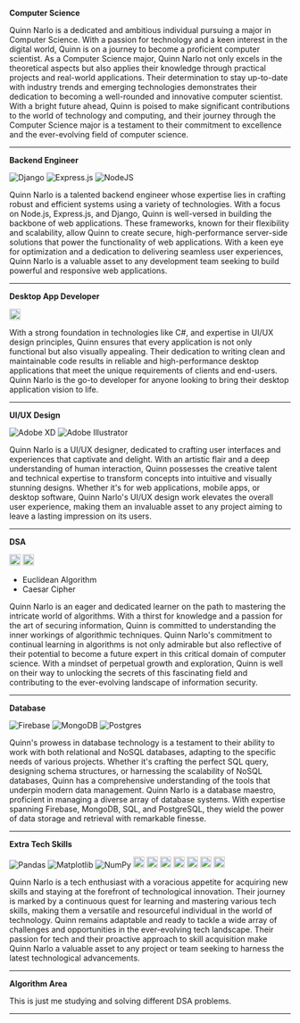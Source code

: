 <div align="left">
  
**Computer Science**

Quinn Narlo is a dedicated and ambitious individual pursuing a major in Computer Science. With a passion for technology and a keen interest in the digital world, Quinn is on a journey to become a proficient computer scientist. As a Computer Science major, Quinn Narlo not only excels in the theoretical aspects but also applies their knowledge through practical projects and real-world applications. Their determination to stay up-to-date with industry trends and emerging technologies demonstrates their dedication to becoming a well-rounded and innovative computer scientist. With a bright future ahead, Quinn is poised to make significant contributions to the world of technology and computing, and their journey through the Computer Science major is a testament to their commitment to excellence and the ever-evolving field of computer science.
<hr />


</div>


<div align="left">
  
**Backend Engineer**

![Django](https://img.shields.io/badge/django-%23092E20.svg?style=flat-square&logo=django&logoColor=white)
![Express.js](https://img.shields.io/badge/express.js-%23404d59.svg?style=flat-square&logo=express&logoColor=%2361DAFB)
![NodeJS](https://img.shields.io/badge/node.js-6DA55F?style=flat-square&logo=node.js&logoColor=white)

Quinn Narlo is a talented backend engineer whose expertise lies in crafting robust and efficient systems using a variety of technologies. With a focus on Node.js, Express.js, and Django, Quinn is well-versed in building the backbone of web applications. These frameworks, known for their flexibility and scalability, allow Quinn to create secure, high-performance server-side solutions that power the functionality of web applications. With a keen eye for optimization and a dedication to delivering seamless user experiences, Quinn Narlo is a valuable asset to any development team seeking to build powerful and responsive web applications.
<hr />
</div>


<div align="left">
  
**Desktop App Developer**

<code><img width="20" src="https://user-images.githubusercontent.com/25181517/121405384-444d7300-c95d-11eb-959f-913020d3bf90.png" alt="C#" title="C#"/></code>

With a strong foundation in technologies like C#, and expertise in UI/UX design principles, Quinn ensures that every application is not only functional but also visually appealing. Their dedication to writing clean and maintainable code results in reliable and high-performance desktop applications that meet the unique requirements of clients and end-users. Quinn Narlo is the go-to developer for anyone looking to bring their desktop application vision to life.
<hr />


</div>


<div align="left">
  
**UI/UX Design**

![Adobe XD](https://img.shields.io/badge/Adobe%20XD-470137?style=flat-square&logo=Adobe%20XD&logoColor=#FF61F6)
![Adobe Illustrator](https://img.shields.io/badge/adobe%20illustrator-%23FF9A00.svg?style=flat-square&logo=adobe%20illustrator&logoColor=white)

Quinn Narlo is a UI/UX designer, dedicated to crafting user interfaces and experiences that captivate and delight. With an artistic flair and a deep understanding of human interaction, Quinn possesses the creative talent and technical expertise to transform concepts into intuitive and visually stunning designs. Whether it's for web applications, mobile apps, or desktop software, Quinn Narlo's UI/UX design work elevates the overall user experience, making them an invaluable asset to any project aiming to leave a lasting impression on its users.
<hr />

</div>


<div align="left">
  
**DSA**

<code><img width="20" src="https://user-images.githubusercontent.com/25181517/117201156-9a724800-adec-11eb-9a9d-3cd0f67da4bc.png" alt="Java" title="Java"/></code>
<code><img width="20" src="https://user-images.githubusercontent.com/25181517/192106073-90fffafe-3562-4ff9-a37e-c77a2da0ff58.png" alt="C++" title="C++"/></code>



- Euclidean Algorithm
- Caesar Cipher

Quinn Narlo is an eager and dedicated learner on the path to mastering the intricate world of algorithms. With a thirst for knowledge and a passion for the art of securing information, Quinn is committed to understanding the inner workings of algorithmic techniques. Quinn Narlo's commitment to continual learning in algorithms is not only admirable but also reflective of their potential to become a future expert in this critical domain of computer science. With a mindset of perpetual growth and exploration, Quinn is well on their way to unlocking the secrets of this fascinating field and contributing to the ever-evolving landscape of information security.
<hr />

</div>


<div align="left">
  
**Database**

![Firebase](https://img.shields.io/badge/Firebase-039BE5?style=flat-square&logo=Firebase&logoColor=white)
![MongoDB](https://img.shields.io/badge/MongoDB-%234ea94b.svg?style=flat-square&logo=mongodb&logoColor=white)
![Postgres](https://img.shields.io/badge/postgres-%23316192.svg?style=flat-square&logo=postgresql&logoColor=white)

Quinn's prowess in database technology is a testament to their ability to work with both relational and NoSQL databases, adapting to the specific needs of various projects. Whether it's crafting the perfect SQL query, designing schema structures, or harnessing the scalability of NoSQL databases, Quinn has a comprehensive understanding of the tools that underpin modern data management. Quinn Narlo is a database maestro, proficient in managing a diverse array of database systems. With expertise spanning Firebase, MongoDB, SQL, and PostgreSQL, they wield the power of data storage and retrieval with remarkable finesse.
<hr />

</div>


<div align="left">
  
**Extra Tech Skills**

![Pandas](https://img.shields.io/badge/pandas-%23150458.svg?style=flat-square&logo=pandas&logoColor=white) 
![Matplotlib](https://img.shields.io/badge/Matplotlib-%23ffffff.svg?style=flat-square&logo=Matplotlib&logoColor=black) 
![NumPy](https://img.shields.io/badge/numpy-%23013243.svg?style=flat-square&logo=numpy&logoColor=white)
<code><img width="20" src="https://user-images.githubusercontent.com/25181517/192158954-f88b5814-d510-4564-b285-dff7d6400dad.png" alt="HTML" title="HTML"/></code>
<code><img width="20" src="https://user-images.githubusercontent.com/25181517/183898674-75a4a1b1-f960-4ea9-abcb-637170a00a75.png" alt="CSS" title="CSS"/></code>
<code><img width="20" src="https://user-images.githubusercontent.com/25181517/192158956-48192682-23d5-4bfc-9dfb-6511ade346bc.png" alt="Sass" title="Sass"/></code>
<code><img width="20" src="https://user-images.githubusercontent.com/25181517/183898054-b3d693d4-dafb-4808-a509-bab54cf5de34.png" alt="Bootstrap" title="Bootstrap"/></code>
<code><img width="20" src="https://user-images.githubusercontent.com/25181517/189715289-df3ee512-6eca-463f-a0f4-c10d94a06b2f.png" alt="Figma" title="Figma"/></code>
<code><img width="20" src="https://user-images.githubusercontent.com/25181517/117447155-6a868a00-af3d-11eb-9cfe-245df15c9f3f.png" alt="JavaScript" title="JavaScript"/></code>
<code><img width="20" src="https://user-images.githubusercontent.com/25181517/183897015-94a058a6-b86e-4e42-a37f-bf92061753e5.png" alt="React" title="React"/></code>

Quinn Narlo is a tech enthusiast with a voracious appetite for acquiring new skills and staying at the forefront of technological innovation. Their journey is marked by a continuous quest for learning and mastering various tech skills, making them a versatile and resourceful individual in the world of technology. Quinn remains adaptable and ready to tackle a wide array of challenges and opportunities in the ever-evolving tech landscape. Their passion for tech and their proactive approach to skill acquisition make Quinn Narlo a valuable asset to any project or team seeking to harness the latest technological advancements.
<hr />

</div>

<div align="left">
  
**Algorithm Area**

This is just me studying and solving different DSA problems.


<hr />

</div>


